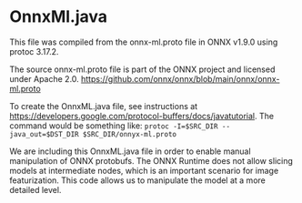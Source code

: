 # OnnxMl.java

This file was compiled from the onnx-ml.proto file in ONNX v1.9.0 using protoc 3.17.2.

The source onnx-ml.proto file is part of the ONNX project and licensed under Apache 2.0.
https://github.com/onnx/onnx/blob/main/onnx/onnx-ml.proto

To create the OnnxML.java file, see instructions at https://developers.google.com/protocol-buffers/docs/javatutorial.
The command would be something like:
`protoc -I=$SRC_DIR --java_out=$DST_DIR $SRC_DIR/onnyx-ml.proto`

We are including this OnnxML.java file in order to enable manual manipulation of ONNX protobufs.
The ONNX Runtime does not allow slicing models at intermediate nodes, which is an
important scenario for image featurization. This code allows us to manipulate the model at
a more detailed level.